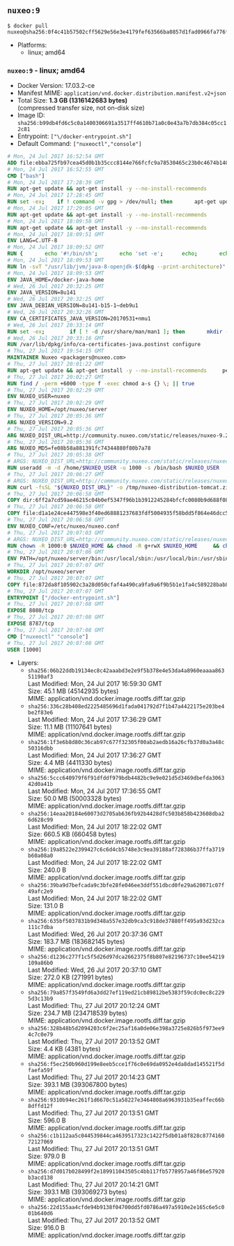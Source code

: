 ## `nuxeo:9`

```console
$ docker pull nuxeo@sha256:0f4c41b57502cff5629e56e3e4179fef63566ba0857d1fad0966fa776f6cd86d
```

-	Platforms:
	-	linux; amd64

### `nuxeo:9` - linux; amd64

-	Docker Version: 17.03.2-ce
-	Manifest MIME: `application/vnd.docker.distribution.manifest.v2+json`
-	Total Size: **1.3 GB (1316142683 bytes)**  
	(compressed transfer size, not on-disk size)
-	Image ID: `sha256:b99db4fd6c5c0a1400306691a3517ff4610b71a0c0e43a7b7db384c05cc12c81`
-	Entrypoint: `["\/docker-entrypoint.sh"]`
-	Default Command: `["nuxeoctl","console"]`

```dockerfile
# Mon, 24 Jul 2017 16:52:54 GMT
ADD file:ebba725fb97cea45d0b1b35ccc8144e766fcfc9a78530465c23b0c4674b14042 in / 
# Mon, 24 Jul 2017 16:52:55 GMT
CMD ["bash"]
# Mon, 24 Jul 2017 17:28:39 GMT
RUN apt-get update && apt-get install -y --no-install-recommends 		ca-certificates 		curl 		wget 	&& rm -rf /var/lib/apt/lists/*
# Mon, 24 Jul 2017 17:28:45 GMT
RUN set -ex; 	if ! command -v gpg > /dev/null; then 		apt-get update; 		apt-get install -y --no-install-recommends 			gnupg2 			dirmngr 		; 		rm -rf /var/lib/apt/lists/*; 	fi
# Mon, 24 Jul 2017 17:29:05 GMT
RUN apt-get update && apt-get install -y --no-install-recommends 		bzr 		git 		mercurial 		openssh-client 		subversion 				procps 	&& rm -rf /var/lib/apt/lists/*
# Mon, 24 Jul 2017 18:09:50 GMT
RUN apt-get update && apt-get install -y --no-install-recommends 		bzip2 		unzip 		xz-utils 	&& rm -rf /var/lib/apt/lists/*
# Mon, 24 Jul 2017 18:09:51 GMT
ENV LANG=C.UTF-8
# Mon, 24 Jul 2017 18:09:52 GMT
RUN { 		echo '#!/bin/sh'; 		echo 'set -e'; 		echo; 		echo 'dirname "$(dirname "$(readlink -f "$(which javac || which java)")")"'; 	} > /usr/local/bin/docker-java-home 	&& chmod +x /usr/local/bin/docker-java-home
# Mon, 24 Jul 2017 18:09:53 GMT
RUN ln -svT "/usr/lib/jvm/java-8-openjdk-$(dpkg --print-architecture)" /docker-java-home
# Mon, 24 Jul 2017 18:09:53 GMT
ENV JAVA_HOME=/docker-java-home
# Wed, 26 Jul 2017 20:32:25 GMT
ENV JAVA_VERSION=8u141
# Wed, 26 Jul 2017 20:32:25 GMT
ENV JAVA_DEBIAN_VERSION=8u141-b15-1~deb9u1
# Wed, 26 Jul 2017 20:32:26 GMT
ENV CA_CERTIFICATES_JAVA_VERSION=20170531+nmu1
# Wed, 26 Jul 2017 20:33:14 GMT
RUN set -ex; 		if [ ! -d /usr/share/man/man1 ]; then 		mkdir -p /usr/share/man/man1; 	fi; 		apt-get update; 	apt-get install -y 		openjdk-8-jdk="$JAVA_DEBIAN_VERSION" 		ca-certificates-java="$CA_CERTIFICATES_JAVA_VERSION" 	; 	rm -rf /var/lib/apt/lists/*; 		[ "$(readlink -f "$JAVA_HOME")" = "$(docker-java-home)" ]; 		update-alternatives --get-selections | awk -v home="$(readlink -f "$JAVA_HOME")" 'index($3, home) == 1 { $2 = "manual"; print | "update-alternatives --set-selections" }'; 	update-alternatives --query java | grep -q 'Status: manual'
# Wed, 26 Jul 2017 20:33:16 GMT
RUN /var/lib/dpkg/info/ca-certificates-java.postinst configure
# Thu, 27 Jul 2017 19:54:15 GMT
MAINTAINER Nuxeo <packagers@nuxeo.com>
# Thu, 27 Jul 2017 20:01:22 GMT
RUN apt-get update && apt-get install -y --no-install-recommends     perl     locales     pwgen     imagemagick     ffmpeg2theora     ufraw     poppler-utils     libwpd-tools     exiftool     ghostscript     libreoffice  && rm -rf /var/lib/apt/lists/*
# Thu, 27 Jul 2017 20:02:27 GMT
RUN find / -perm +6000 -type f -exec chmod a-s {} \; || true
# Thu, 27 Jul 2017 20:02:29 GMT
ENV NUXEO_USER=nuxeo
# Thu, 27 Jul 2017 20:02:29 GMT
ENV NUXEO_HOME=/opt/nuxeo/server
# Thu, 27 Jul 2017 20:05:36 GMT
ARG NUXEO_VERSION=9.2
# Thu, 27 Jul 2017 20:05:36 GMT
ARG NUXEO_DIST_URL=http://community.nuxeo.com/static/releases/nuxeo-9.2/nuxeo-server-9.2-tomcat.zip
# Thu, 27 Jul 2017 20:05:36 GMT
ARG NUXEO_MD5=fe08b58a881391fc74344880f80b7a78
# Thu, 27 Jul 2017 20:05:38 GMT
# ARGS: NUXEO_DIST_URL=http://community.nuxeo.com/static/releases/nuxeo-9.2/nuxeo-server-9.2-tomcat.zip NUXEO_MD5=fe08b58a881391fc74344880f80b7a78 NUXEO_VERSION=9.2
RUN useradd -m -d /home/$NUXEO_USER -u 1000 -s /bin/bash $NUXEO_USER
# Thu, 27 Jul 2017 20:06:27 GMT
# ARGS: NUXEO_DIST_URL=http://community.nuxeo.com/static/releases/nuxeo-9.2/nuxeo-server-9.2-tomcat.zip NUXEO_MD5=fe08b58a881391fc74344880f80b7a78 NUXEO_VERSION=9.2
RUN curl -fsSL "${NUXEO_DIST_URL}" -o /tmp/nuxeo-distribution-tomcat.zip     && if [ $NUXEO_VERSION != "master" ]; then echo "$NUXEO_MD5 /tmp/nuxeo-distribution-tomcat.zip" | md5sum -c -; fi     && mkdir -p /tmp/nuxeo-distribution $(dirname $NUXEO_HOME)     && unzip -q -d /tmp/nuxeo-distribution /tmp/nuxeo-distribution-tomcat.zip     && DISTDIR=$(/bin/ls /tmp/nuxeo-distribution | head -n 1)     && mv /tmp/nuxeo-distribution/$DISTDIR $NUXEO_HOME     && sed -i -e "s/^org.nuxeo.distribution.package.*/org.nuxeo.distribution.package=docker/" $NUXEO_HOME/templates/common/config/distribution.properties     && rm -rf /tmp/nuxeo-distribution*     && chmod +x $NUXEO_HOME/bin/*ctl $NUXEO_HOME/bin/*.sh     && chmod g+rwX $NUXEO_HOME/bin/*ctl $NUXEO_HOME/bin/*.sh     && $NUXEO_HOME/bin/nuxeoctl mp-init
# Thu, 27 Jul 2017 20:06:58 GMT
COPY dir:6ff2a7cd59ae46215c04b0ef5347f96b1b3912245284bfcfc0080b9d688f08f0 in /opt/nuxeo/server/templates/docker 
# Thu, 27 Jul 2017 20:06:58 GMT
COPY file:d1a1e24ce447598e3f40ed68881237683fdf5004935f58bdd5f864e46dcc5503 in /etc/nuxeo/nuxeo.conf.template 
# Thu, 27 Jul 2017 20:06:58 GMT
ENV NUXEO_CONF=/etc/nuxeo/nuxeo.conf
# Thu, 27 Jul 2017 20:07:03 GMT
# ARGS: NUXEO_DIST_URL=http://community.nuxeo.com/static/releases/nuxeo-9.2/nuxeo-server-9.2-tomcat.zip NUXEO_MD5=fe08b58a881391fc74344880f80b7a78 NUXEO_VERSION=9.2
RUN chown -R 1000:0 $NUXEO_HOME && chmod -R g+rwX $NUXEO_HOME     && chown -R 1000:0 /etc/nuxeo && chmod g+rwX /etc/nuxeo && rm -f $NUXEO_HOME/bin/nuxeo.conf     && mkdir -p /var/lib/nuxeo/data     && chown -R 1000:0 /var/lib/nuxeo/data && chmod -R g+rwX /var/lib/nuxeo/data     && mkdir -p /var/log/nuxeo     && chown -R 1000:0 /var/log/nuxeo && chmod -R g+rwX /var/log/nuxeo     && mkdir -p /var/run/nuxeo     && chown -R 1000:0 /var/run/nuxeo && chmod -R g+rwX /var/run/nuxeo     && mkdir -p /docker-entrypoint-initnuxeo.d     && chown -R 1000:0 /docker-entrypoint-initnuxeo.d && chmod -R g+rwX /docker-entrypoint-initnuxeo.d
# Thu, 27 Jul 2017 20:07:06 GMT
ENV PATH=/opt/nuxeo/server/bin:/usr/local/sbin:/usr/local/bin:/usr/sbin:/usr/bin:/sbin:/bin
# Thu, 27 Jul 2017 20:07:07 GMT
WORKDIR /opt/nuxeo/server
# Thu, 27 Jul 2017 20:07:07 GMT
COPY file:872da8f105902c3a28d050cfaf4a490ca9fa9a6f9b5b1e1fa4c589228bab8e97 in / 
# Thu, 27 Jul 2017 20:07:07 GMT
ENTRYPOINT ["/docker-entrypoint.sh"]
# Thu, 27 Jul 2017 20:07:08 GMT
EXPOSE 8080/tcp
# Thu, 27 Jul 2017 20:07:08 GMT
EXPOSE 8787/tcp
# Thu, 27 Jul 2017 20:07:08 GMT
CMD ["nuxeoctl" "console"]
# Thu, 27 Jul 2017 20:07:08 GMT
USER [1000]
```

-	Layers:
	-	`sha256:06b22ddb19134ec8c42aaabd3e2e9f5b378e4e53da4a8960eaaaa86351190af3`  
		Last Modified: Mon, 24 Jul 2017 16:59:30 GMT  
		Size: 45.1 MB (45142935 bytes)  
		MIME: application/vnd.docker.image.rootfs.diff.tar.gzip
	-	`sha256:336c28b408ed2225485696d1fada041792d7f1b47a4422175e203be4be2f83e6`  
		Last Modified: Mon, 24 Jul 2017 17:36:29 GMT  
		Size: 11.1 MB (11107641 bytes)  
		MIME: application/vnd.docker.image.rootfs.diff.tar.gzip
	-	`sha256:1f3e6b8d80c36cab97c677f32305f00ab2aedb16a26cfb37d0a3a48c50316dbb`  
		Last Modified: Mon, 24 Jul 2017 17:36:27 GMT  
		Size: 4.4 MB (4411330 bytes)  
		MIME: application/vnd.docker.image.rootfs.diff.tar.gzip
	-	`sha256:5ccc640979f6f91dfddf979bdb4482bc9e9e021d5d3469dbefda306342d0a41b`  
		Last Modified: Mon, 24 Jul 2017 17:36:55 GMT  
		Size: 50.0 MB (50003328 bytes)  
		MIME: application/vnd.docker.image.rootfs.diff.tar.gzip
	-	`sha256:14eaa20184e60073d2705ab636fb92b4428dfc503b858b423608dba26d628c99`  
		Last Modified: Mon, 24 Jul 2017 18:22:02 GMT  
		Size: 660.5 KB (660458 bytes)  
		MIME: application/vnd.docker.image.rootfs.diff.tar.gzip
	-	`sha256:19a8522e2399427c6c6d4cb5748e3c9ea39188af728386b37ffa3719b60a08a0`  
		Last Modified: Mon, 24 Jul 2017 18:22:02 GMT  
		Size: 240.0 B  
		MIME: application/vnd.docker.image.rootfs.diff.tar.gzip
	-	`sha256:39ba9d7befcada9c3bfe28fe046ee3ddf551dbcd0fe29a620071c07f49afc2e9`  
		Last Modified: Mon, 24 Jul 2017 18:22:02 GMT  
		Size: 131.0 B  
		MIME: application/vnd.docker.image.rootfs.diff.tar.gzip
	-	`sha256:635bf5037831b9d348a557e32db9ca3c918de37880ff495a93d232ca111c7dba`  
		Last Modified: Wed, 26 Jul 2017 20:37:36 GMT  
		Size: 183.7 MB (183682145 bytes)  
		MIME: application/vnd.docker.image.rootfs.diff.tar.gzip
	-	`sha256:d1236c277f1c5f5d26d97dca2662375f8b807e82196737c10ee54219109a86b0`  
		Last Modified: Wed, 26 Jul 2017 20:37:10 GMT  
		Size: 272.0 KB (271991 bytes)  
		MIME: application/vnd.docker.image.rootfs.diff.tar.gzip
	-	`sha256:79a857f3549fd6a3dd27ef119ed21cb89812be5383f59cdc0ec8c2295d3c13b9`  
		Last Modified: Thu, 27 Jul 2017 20:12:24 GMT  
		Size: 234.7 MB (234718539 bytes)  
		MIME: application/vnd.docker.image.rootfs.diff.tar.gzip
	-	`sha256:328b48b5d2094203c6f2ec25af16a0de06e398a3725e826b5f973ee94c7c0e79`  
		Last Modified: Thu, 27 Jul 2017 20:13:52 GMT  
		Size: 4.4 KB (4381 bytes)  
		MIME: application/vnd.docker.image.rootfs.diff.tar.gzip
	-	`sha256:f5ec250b960d199e8eeb5cce1f76c0e69da0952e4da8dad145521f5dfaefa59f`  
		Last Modified: Thu, 27 Jul 2017 20:14:23 GMT  
		Size: 393.1 MB (393067800 bytes)  
		MIME: application/vnd.docker.image.rootfs.diff.tar.gzip
	-	`sha256:9310b94ec261f1d6670c51a58227e3464808a6963931b35eaffec66b8dffd12f`  
		Last Modified: Thu, 27 Jul 2017 20:13:51 GMT  
		Size: 596.0 B  
		MIME: application/vnd.docker.image.rootfs.diff.tar.gzip
	-	`sha256:c1b112aa5c044539844ca4639517323c1422f5db01a8f828c877416072127069`  
		Last Modified: Thu, 27 Jul 2017 20:13:51 GMT  
		Size: 979.0 B  
		MIME: application/vnd.docker.image.rootfs.diff.tar.gzip
	-	`sha256:d7d017b028499f2e189911043505c4bb117fb5778957a46f86e57920b3acd138`  
		Last Modified: Thu, 27 Jul 2017 20:14:21 GMT  
		Size: 393.1 MB (393069273 bytes)  
		MIME: application/vnd.docker.image.rootfs.diff.tar.gzip
	-	`sha256:22d155aa4cfde94b9138f04700dd5fd0786a497a5910e2e165c6e5c001b640d6`  
		Last Modified: Thu, 27 Jul 2017 20:13:52 GMT  
		Size: 916.0 B  
		MIME: application/vnd.docker.image.rootfs.diff.tar.gzip

